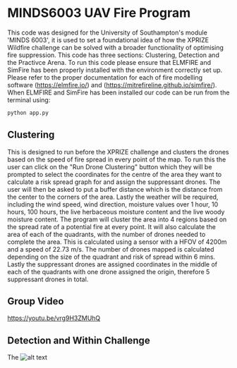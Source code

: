 # MINDS6003 UAV Fire Program
This code was designed for the University of Southampton's module 'MINDS 6003', it is used to set a foundational idea of how the XPRIZE Wildfire challenge can be solved with a broader functionality of optimising fire suppression. This code has three sections: Clustering, Detection and the Practivce Arena.
To run this code please ensure that ELMFIRE and SimFire has been properly installed with the environment correctly set up. Please refer to the proper documentation for each of fire modelling software (https://elmfire.io/) and (https://mitrefireline.github.io/simfire/).
When ELMFIRE and SimFire has been installed our code can be run from the terminal using:

```bash
python app.py
```
## Clustering
This is designed to run before the XPRIZE challenge and clusters the drones based on the speed of fire spread in every point of the map. To run this the user can click on the "Run Drone Clustering" button which they will be prompted to select the coordinates for the centre of the area they want to calculate a risk spread graph for and assign the suppressant drones.
The user will then be asked to put a buffer distance which is the distance from the center to the corners of the area. Lastly the weather will be required, including the wind speed, wind direction, moisture values over 1 hour, 10 hours, 100 hours, the live herbaceous moisture content and the live woody moisture content.
The program will cluster the area into 4 regions based on the spread rate of a potential fire at every point. It will also calculate the area of each of the quadrants, with the number of drones needed to complete the area. This is calculated using a sensor with a HFOV of 4200m and a speed of 22.73 m/s. 
The number of drones mapped is calculated depending on the size of the quadrant and risk of spread within 6 mins. Lastly the suppressant drones are assigned coordinates in the middle of each of the quadrants with one drone assigned the origin, therefore 5 suppressant drones in total.
## Group Video
https://youtu.be/vrg9H3ZMUhQ
## Detection and Within Challenge
The 
![alt text](https://github.com/jhiltonjones/UAVFireProject/blob/main/Flowchart_FireProgram.png?raw=true)
